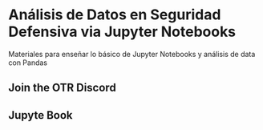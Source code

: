 # Análisis de Datos en Seguridad Defensiva via Jupyter Notebooks
Materiales para enseñar lo básico de Jupyter Notebooks y análisis de data con Pandas

## Join the OTR Discord

## Jupyte Book

